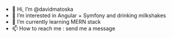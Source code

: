 - 👋 Hi, I’m @davidmatoska
- 👀 I’m interested in Angular + Symfony and drinking milkshakes
- 🌱 I’m currently learning MERN stack
- 📫 How to reach me : send me a message

<!---
davidmatoska/davidmatoska is a ✨ special ✨ repository because its `README.md` (this file) appears on your GitHub profile.
You can click the Preview link to take a look at your changes.
--->
